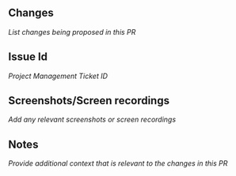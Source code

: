 ## Changes

_List changes being proposed in this PR_

## Issue Id

_Project Management Ticket ID_

## Screenshots/Screen recordings

_Add any relevant screenshots or screen recordings_

## Notes

_Provide additional context that is relevant to the changes in this PR_
